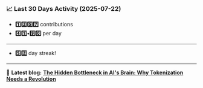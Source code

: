 <!--START_STATS-->
### 📈 Last 30 Days Activity (2025-07-22)  
- **1️⃣2️⃣5️⃣7️⃣** contributions  
- **4️⃣1️⃣•9️⃣0️⃣** per day
---
- **5️⃣2️⃣** day streak!
---
📝 **Latest blog:** [**The Hidden Bottleneck in AI's Brain: Why Tokenization Needs a Revolution**](https://andriak.com/blog/tokenization-revolution)
<!--END_STATS-->
